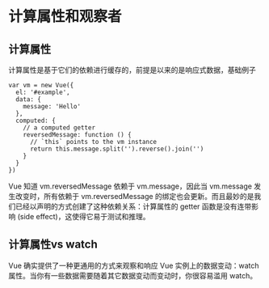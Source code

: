 # 计算属性和观察者
## 计算属性
计算属性是基于它们的依赖进行缓存的，前提是以来的是响应式数据，基础例子
```
var vm = new Vue({
  el: '#example',
  data: {
    message: 'Hello'
  },
  computed: {
    // a computed getter
    reversedMessage: function () {
      // `this` points to the vm instance
      return this.message.split('').reverse().join('')
    }
  }
})
```
Vue 知道 vm.reversedMessage 依赖于 vm.message，因此当 vm.message 发生改变时，所有依赖于 vm.reversedMessage 的绑定也会更新。而且最妙的是我们已经以声明的方式创建了这种依赖关系：计算属性的 getter 函数是没有连带影响 (side effect)，这使得它易于测试和推理。

## 计算属性vs watch
Vue 确实提供了一种更通用的方式来观察和响应 Vue 实例上的数据变动：watch 属性。当你有一些数据需要随着其它数据变动而变动时，你很容易滥用 watch。
